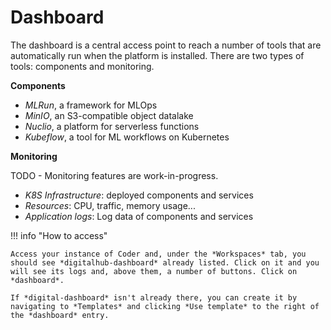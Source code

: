 # Dashboard

The dashboard is a central access point to reach a number of tools that are automatically run when the platform is installed. There are two types of tools: components and monitoring.

**Components**

- *MLRun*, a framework for MLOps
- *MinIO*, an S3-compatible object datalake
- *Nuclio*, a platform for serverless functions
- *Kubeflow*, a tool for ML workflows on Kubernetes

**Monitoring**

TODO - Monitoring features are work-in-progress.

- *K8S Infrastructure*: deployed components and services
- *Resources*: CPU, traffic, memory usage...
- *Application logs*: Log data of components and services

!!! info "How to access"

    Access your instance of Coder and, under the *Workspaces* tab, you should see *digitalhub-dashboard* already listed. Click on it and you will see its logs and, above them, a number of buttons. Click on *dashboard*.
    
    If *digital-dashboard* isn't already there, you can create it by navigating to *Templates* and clicking *Use template* to the right of the *dashboard* entry.